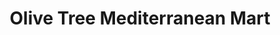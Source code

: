---
title: "Olive Tree Mediterranean Mart"
url: /fort-collins/olive-tree-mediterranean-mart/
shop: Lebensmittel
---